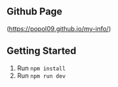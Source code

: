 ## Github Page
(https://popol09.github.io/my-info/)

## Getting Started
1. Run `npm install`
2. Run `npm run dev`


